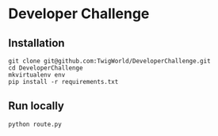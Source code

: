 Developer Challenge
===================

Installation
------------

    git clone git@github.com:TwigWorld/DeveloperChallenge.git
    cd DeveloperChallenge
    mkvirtualenv env
    pip install -r requirements.txt

Run locally
-----------

    python route.py